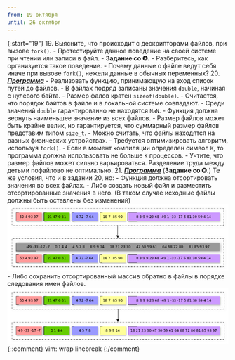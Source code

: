```yaml
---
from: 19 октября
until: 26 октября
---
```

{:start="19"}
19. Выясните, что происходит с дескрипторами файлов, при вызове `fork()`.
    - Протестируйте данное поведение на своей системе при чтении или записи в файл.
    - **Задание со ✪.**
        - Разберитесь, как организуется такое поведение.
        - Почему данные о файле ведут себя иначе при вызове `fork()`, нежели данные в обычных переменных?
20. [***Программа***](../programs)
    - Реализовать функцию, принимающую на вход список путей до файлов.
    - В файлах подряд записаны значения `double`, начиная с нулевого байта.
    - Размер фалов кратен `sizeof(double)`.
    - Считается, что порядок байтов в файле и в локальной системе совпадают.
    - Среди значений `double` гарантированно не находятся `NaN`.
    - Функция должна вернуть наименьшее значение из всех файлов.
    - Размер файлов может быть крайне велик, но гарантируется, что суммарный размер файлов представим типом `size_t`.
    - Можно считать, что файлы находятся на разных физических устройствах.
    - Требуется оптимизировать алгоритм, используя `fork()`.
    - Если в момент компиляции определен символ `K`, то программа должна использовать не больше `K` процессов.
    - Учтите, что размер файлов может сильно варьироваться. Разделение труда между детьми пофайлово не оптимально.
21. [***Программа***](../programs) (**Задание со ✪.**)
    Те же условия, что и в задании 20, но:
    - Функция должна отсортировать значения во всех файлах.
    - Либо создать новый файл и разместить отсортированные значения в него.
        (В таком случае исходные файлы должны быть оставлены без изменений)
        ![](./file_sort_extern.png)
    - Либо сохранить отсортированный массив обратно в файлы в порядке следования имен файлов.
        ![](./file_sort_inplace.png)
{::comment}
vim: wrap linebreak
{:/comment}
